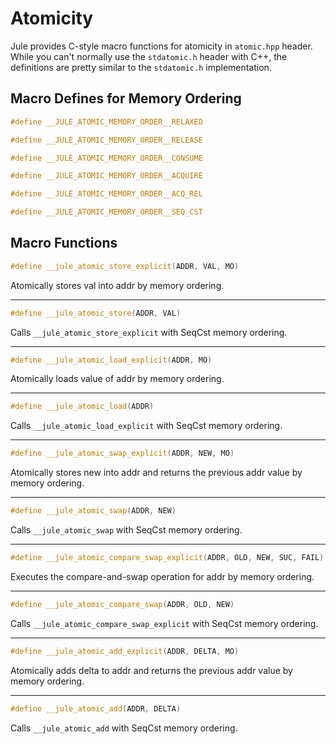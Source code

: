 # Atomicity

Jule provides C-style macro functions for atomicity in `atomic.hpp` header. While you can't normally use the `stdatomic.h` header with C++, the definitions are pretty similar to the `stdatomic.h` implementation.

## Macro Defines for Memory Ordering

```cpp
#define __JULE_ATOMIC_MEMORY_ORDER__RELAXED
```
```cpp
#define __JULE_ATOMIC_MEMORY_ORDER__RELEASE
```
```cpp
#define __JULE_ATOMIC_MEMORY_ORDER__CONSUME
```
```cpp
#define __JULE_ATOMIC_MEMORY_ORDER__ACQUIRE
```
```cpp
#define __JULE_ATOMIC_MEMORY_ORDER__ACQ_REL
```
```cpp
#define __JULE_ATOMIC_MEMORY_ORDER__SEQ_CST
```

## Macro Functions

```cpp
#define __jule_atomic_store_explicit(ADDR, VAL, MO)
```
Atomically stores val into addr by memory ordering.

---

```cpp
#define __jule_atomic_store(ADDR, VAL)
```
Calls `__jule_atomic_store_explicit` with SeqCst memory ordering.

---

```cpp
#define __jule_atomic_load_explicit(ADDR, MO)
```
Atomically loads value of addr by memory ordering.

---

```cpp
#define __jule_atomic_load(ADDR)
```
Calls `__jule_atomic_load_explicit` with SeqCst memory ordering.

---

```cpp
#define __jule_atomic_swap_explicit(ADDR, NEW, MO)
```
Atomically stores new into addr and returns the previous addr value by memory ordering.

---

```cpp
#define __jule_atomic_swap(ADDR, NEW)
```
Calls `__jule_atomic_swap` with SeqCst memory ordering.

---

```cpp
#define __jule_atomic_compare_swap_explicit(ADDR, OLD, NEW, SUC, FAIL)
```
Executes the compare-and-swap operation for addr by memory ordering.

---

```cpp
#define __jule_atomic_compare_swap(ADDR, OLD, NEW)
```
Calls `__jule_atomic_compare_swap_explicit` with SeqCst memory ordering.

---

```cpp
#define __jule_atomic_add_explicit(ADDR, DELTA, MO)
```
Atomically adds delta to addr and returns the previous addr value by memory ordering.

---

```cpp
#define __jule_atomic_add(ADDR, DELTA)
```
Calls `__jule_atomic_add` with SeqCst memory ordering.

